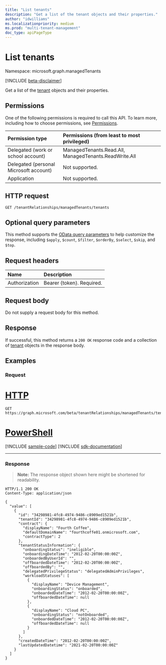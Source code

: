 ```yaml
---
title: "List tenants"
description: "Get a list of the tenant objects and their properties."
author: "idwilliams"
ms.localizationpriority: medium
ms.prod: "multi-tenant-management"
doc_type: apiPageType
---
```


# List tenants
Namespace: microsoft.graph.managedTenants

[!INCLUDE [beta-disclaimer](../../includes/beta-disclaimer.md)]

Get a list of the [tenant](../resources/managedtenants-tenant.md) objects and their properties.

## Permissions
One of the following permissions is required to call this API. To learn more, including how to choose permissions, see [Permissions](/graph/permissions-reference).

|Permission type|Permissions (from least to most privileged)|
|:---|:---|
|Delegated (work or school account)|ManagedTenants.Read.All, ManagedTenants.ReadWrite.All|
|Delegated (personal Microsoft account)|Not supported.|
|Application|Not supported.|

## HTTP request

<!-- {
  "blockType": "ignored"
}
-->
``` http
GET /tenantRelationships/managedTenants/tenants
```

## Optional query parameters
This method supports the [OData query parameters](/graph/query-parameters) to help customize the response, including `$apply`, `$count`, `$filter`, `$orderBy`, `$select`, `$skip`, and `$top`.

## Request headers
|Name|Description|
|:---|:---|
|Authorization|Bearer {token}. Required.|

## Request body
Do not supply a request body for this method.

## Response

If successful, this method returns a `200 OK` response code and a collection of [tenant](../resources/managedtenants-tenant.md) objects in the response body.

## Examples

### Request

# [HTTP](#tab/http)
<!-- {
  "blockType": "request",
  "name": "list_tenant"
}
-->
``` http
GET https://graph.microsoft.com/beta/tenantRelationships/managedTenants/tenants
```

# [PowerShell](#tab/powershell)
[!INCLUDE [sample-code](../includes/snippets/powershell/list-tenant-powershell-snippets.md)]
[!INCLUDE [sdk-documentation](../includes/snippets/snippets-sdk-documentation-link.md)]

---

### Response
>**Note:** The response object shown here might be shortened for readability.
<!-- {
  "blockType": "response",
  "truncated": true,
  "@odata.type": "Collection(microsoft.graph.managedTenants.tenant)"
}
-->
``` http
HTTP/1.1 200 OK
Content-Type: application/json

{
  "value": [
    {
      "id": "34298981-4fc8-4974-9486-c8909ed1521b",
      "tenantId": "34298981-4fc8-4974-9486-c8909ed1521b",
      "contract": {
        "displayName": "Fourth Coffee",
        "defaultDomainName": "fourthcoffe01.onmicrosoft.com",
        "contractType": 2
      },
      "tenantStatusInformation": {
        "onboardingStatus": "ineligible",
        "onboardingDateTime": "2012-02-20T00:00:00Z",
        "onboardedByUserId": "",
        "offboardedDateTime": "2012-02-20T00:00:00Z",
        "offboardedBy": "",
        "delegatedPrivilegeStatus": "delegatedAdminPrivileges",
        "workloadStatuses": [
          {
            "displayName": "Device Management",
            "onboardingStatus": "onboarded",
            "onboardedDateTime": "2012-02-20T00:00:00Z",
            "offboardedDateTime": null
          },
          {
            "displayName": "Cloud PC",
            "onboardingStatus": "notOnboarded",
            "onboardedDateTime": "2012-02-20T00:00:00Z",
            "offboardedDateTime": null
          }
        ]
      },
      "createdDateTime": "2012-02-20T00:00:00Z",
      "lastUpdatedDatetime": "2021-02-20T00:00:00Z"
    }
  ]
}
```
